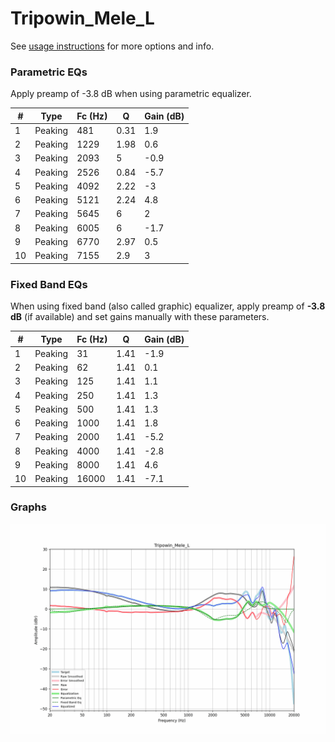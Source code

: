 # Tripowin_Mele_L
See [usage instructions](https://github.com/jaakkopasanen/AutoEq#usage) for more options and info.

### Parametric EQs
Apply preamp of -3.8 dB when using parametric equalizer.

|   # | Type    |   Fc (Hz) |    Q |   Gain (dB) |
|-----|---------|-----------|------|-------------|
|   1 | Peaking |       481 | 0.31 |         1.9 |
|   2 | Peaking |      1229 | 1.98 |         0.6 |
|   3 | Peaking |      2093 | 5    |        -0.9 |
|   4 | Peaking |      2526 | 0.84 |        -5.7 |
|   5 | Peaking |      4092 | 2.22 |        -3   |
|   6 | Peaking |      5121 | 2.24 |         4.8 |
|   7 | Peaking |      5645 | 6    |         2   |
|   8 | Peaking |      6005 | 6    |        -1.7 |
|   9 | Peaking |      6770 | 2.97 |         0.5 |
|  10 | Peaking |      7155 | 2.9  |         3   |

### Fixed Band EQs
When using fixed band (also called graphic) equalizer, apply preamp of **-3.8 dB** (if available) and set gains manually with these parameters.

|   # | Type    |   Fc (Hz) |    Q |   Gain (dB) |
|-----|---------|-----------|------|-------------|
|   1 | Peaking |        31 | 1.41 |        -1.9 |
|   2 | Peaking |        62 | 1.41 |         0.1 |
|   3 | Peaking |       125 | 1.41 |         1.1 |
|   4 | Peaking |       250 | 1.41 |         1.3 |
|   5 | Peaking |       500 | 1.41 |         1.3 |
|   6 | Peaking |      1000 | 1.41 |         1.8 |
|   7 | Peaking |      2000 | 1.41 |        -5.2 |
|   8 | Peaking |      4000 | 1.41 |        -2.8 |
|   9 | Peaking |      8000 | 1.41 |         4.6 |
|  10 | Peaking |     16000 | 1.41 |        -7.1 |

### Graphs
![](./Tripowin_Mele_L.png)
